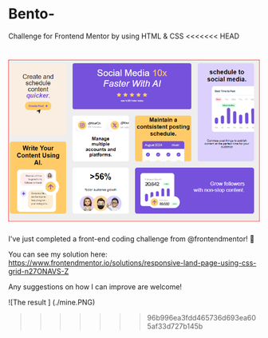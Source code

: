 # Bento-
Challenge for Frontend Mentor by using HTML &amp; CSS
<<<<<<< HEAD

![The result](./mine.PNG)
=======
I've just completed a front-end coding challenge from @frontendmentor! 🎉

You can see my solution here: https://www.frontendmentor.io/solutions/responsive-land-page-using-css-grid-n27ONAVS-Z

Any suggestions on how I can improve are welcome!

![The result ] (./mine.PNG)
>>>>>>> 96b996ea3fdd465736d693ea605af33d727b145b
